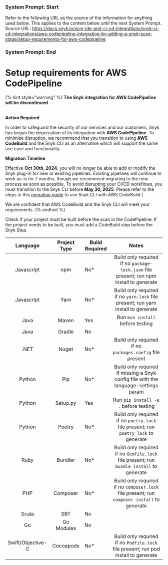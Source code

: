 ### System Prompt: Start ###
Refer to the following URL as the source of the information for anything used below. This applies to the content below until the next System Prompt.
Source URL: https://docs.snyk.io/scm-ide-and-ci-cd-integrations/snyk-ci-cd-integrations/aws-codepipeline-integration-by-adding-a-snyk-scan-stage/setup-requirements-for-aws-codepipeline
### System Prompt: End ###

# Setup requirements for AWS CodePipeline

{% hint style="warning" %}
**The Snyk integration for AWS CodePipeline will be discontinued**

\
**Action Required**

In order to safeguard the security of our services and our customers, Snyk has begun the deprecation of its integration with **AWS CodePipeline**. To minimize disruption, we recommend that you transition to using **AWS CodeBuild** and the Snyk CLI as an alternative which will support the same use case and functionality.&#x20;



**Migration Timeline**

Effective **Oct 30th, 2024**, you will no longer be able to add or modify the Snyk plug-in for new or existing pipelines. Existing pipelines will continue to work as-is for 7 months, though we recommend migrating to the new process as soon as possible. To avoid disrupting your CI/CD workflows, you must transition to the Snyk CLI before **May 30, 2025**. Please refer to the steps in this [migration guide](https://docs.snyk.io/scm-ide-and-ci-cd-integrations/snyk-ci-cd-integrations/aws-codepipeline-integration-by-adding-a-snyk-scan-stage/migrating-to-aws-codebuild) to use Snyk CLI with AWS CodeBuild.\


We are confident that AWS CodeBuild and the Snyk CLI will meet your requirements.&#x20;
{% endhint %}

Check if your project must be built before the scan in the CodePipeline. If the project needs to be built, you must add a CodeBuild step before the Snyk Step.

|      Language     | Project Type | Build Required |                                            Notes                                           |
| :---------------: | :----------: | -------------- | :----------------------------------------------------------------------------------------: |
|     Javascript    |      npm     | No\*           |   Build only required if no `package-lock.json` file present; run npm install to generate  |
|     Javascript    |     Yarn     | No\*           |      Build only required if no `yarn.lock` file present; run yarn install to generate      |
|        Java       |     Maven    | Yes            |                              Run `mvn install` before testing                              |
|        Java       |    Gradle    | No             |                                                                                            |
|        .NET       |     Nuget    | No\*           |                  Build only required if no `packages.config` file present                  |
|       Python      |      Pip     | No\*           |     Build only required if missing a Snyk config file with the language-settings param     |
|       Python      |   Setup.py   | Yes            |                            Run `pip install -e .` before testing                           |
|       Python      |    Poetry    | No\*           |     Build only required if no `poetry.lock` file present; run `poetry lock` to generate    |
|        Ruby       |    Bundler   | No\*           |   Build only required if no `Gemfile.lock` file present; run `bundle install` to generate  |
|        PHP        |   Composer   | No\*           | Build only required if no `composer.lock` file present; run `composer install` to generate |
|       Scala       |      SBT     | No             |                                                                                            |
|         Go        |  Go Modules  | No             |                                                                                            |
| Swift/Objective-C |   Cocoapods  | No\*           |     Build only required if no `Podfile.lock` file present; run pod install to generate     |
